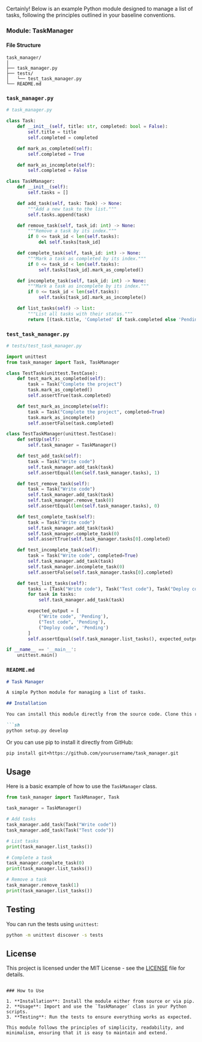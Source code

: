 Certainly! Below is an example Python module designed to manage a list of tasks, following the principles outlined in your baseline conventions.

### Module: TaskManager

#### File Structure
```
task_manager/
│
├── task_manager.py
├── tests/
│   └── test_task_manager.py
└── README.md
```

### `task_manager.py`

```python
# task_manager.py

class Task:
    def __init__(self, title: str, completed: bool = False):
        self.title = title
        self.completed = completed

    def mark_as_completed(self):
        self.completed = True

    def mark_as_incomplete(self):
        self.completed = False

class TaskManager:
    def __init__(self):
        self.tasks = []

    def add_task(self, task: Task) -> None:
        """Add a new task to the list."""
        self.tasks.append(task)

    def remove_task(self, task_id: int) -> None:
        """Remove a task by its index."""
        if 0 <= task_id < len(self.tasks):
            del self.tasks[task_id]

    def complete_task(self, task_id: int) -> None:
        """Mark a task as completed by its index."""
        if 0 <= task_id < len(self.tasks):
            self.tasks[task_id].mark_as_completed()

    def incomplete_task(self, task_id: int) -> None:
        """Mark a task as incomplete by its index."""
        if 0 <= task_id < len(self.tasks):
            self.tasks[task_id].mark_as_incomplete()

    def list_tasks(self) -> list:
        """List all tasks with their status."""
        return [(task.title, 'Completed' if task.completed else 'Pending') for task in self.tasks]
```

### `test_task_manager.py`

```python
# tests/test_task_manager.py

import unittest
from task_manager import Task, TaskManager

class TestTask(unittest.TestCase):
    def test_mark_as_completed(self):
        task = Task("Complete the project")
        task.mark_as_completed()
        self.assertTrue(task.completed)

    def test_mark_as_incomplete(self):
        task = Task("Complete the project", completed=True)
        task.mark_as_incomplete()
        self.assertFalse(task.completed)

class TestTaskManager(unittest.TestCase):
    def setUp(self):
        self.task_manager = TaskManager()

    def test_add_task(self):
        task = Task("Write code")
        self.task_manager.add_task(task)
        self.assertEqual(len(self.task_manager.tasks), 1)

    def test_remove_task(self):
        task = Task("Write code")
        self.task_manager.add_task(task)
        self.task_manager.remove_task(0)
        self.assertEqual(len(self.task_manager.tasks), 0)

    def test_complete_task(self):
        task = Task("Write code")
        self.task_manager.add_task(task)
        self.task_manager.complete_task(0)
        self.assertTrue(self.task_manager.tasks[0].completed)

    def test_incomplete_task(self):
        task = Task("Write code", completed=True)
        self.task_manager.add_task(task)
        self.task_manager.incomplete_task(0)
        self.assertFalse(self.task_manager.tasks[0].completed)

    def test_list_tasks(self):
        tasks = [Task("Write code"), Task("Test code"), Task("Deploy code")]
        for task in tasks:
            self.task_manager.add_task(task)

        expected_output = [
            ("Write code", 'Pending'),
            ("Test code", 'Pending'),
            ("Deploy code", 'Pending')
        ]
        self.assertEqual(self.task_manager.list_tasks(), expected_output)

if __name__ == '__main__':
    unittest.main()
```

### `README.md`

```markdown
# Task Manager

A simple Python module for managing a list of tasks.

## Installation

You can install this module directly from the source code. Clone this repository and run:

```sh
python setup.py develop
```

Or you can use pip to install it directly from GitHub:

```sh
pip install git+https://github.com/yourusername/task_manager.git
```

## Usage

Here is a basic example of how to use the `TaskManager` class.

```python
from task_manager import TaskManager, Task

task_manager = TaskManager()

# Add tasks
task_manager.add_task(Task("Write code"))
task_manager.add_task(Task("Test code"))

# List tasks
print(task_manager.list_tasks())

# Complete a task
task_manager.complete_task(0)
print(task_manager.list_tasks())

# Remove a task
task_manager.remove_task(1)
print(task_manager.list_tasks())
```

## Testing

You can run the tests using `unittest`:

```sh
python -m unittest discover -s tests
```

## License

This project is licensed under the MIT License - see the [LICENSE](LICENSE) file for details.
```

### How to Use

1. **Installation**: Install the module either from source or via pip.
2. **Usage**: Import and use the `TaskManager` class in your Python scripts.
3. **Testing**: Run the tests to ensure everything works as expected.

This module follows the principles of simplicity, readability, and minimalism, ensuring that it is easy to maintain and extend.